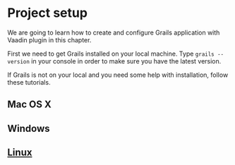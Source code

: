# Project setup

We are going to learn how to create and configure Grails application with Vaadin plugin in this chapter.

First we need to get Grails installed on your local machine. Type `grails --version` in your console in order to make sure you have the latest version.

If Grails is not on your local and you need some help with installation, follow these tutorials.

## Mac OS X



## Windows



## [Linux](http://www.grailsexample.net/installing-a-grails-development-environment-on-linux/)


